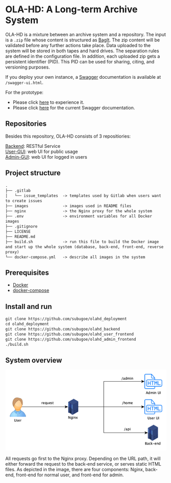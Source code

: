 # OLA-HD: A Long-term Archive System
OLA-HD is a mixture between an archive system and a repository.
The input is a `.zip` file whose content is structured as [BagIt](https://tools.ietf.org/html/rfc8493 "BagIt RFC").
The zip content will be validated before any further actions take place.
Data uploaded to the system will be stored in both tapes and hard drives.
The separation rules are defined in the configuration file.
In addition, each uploaded zip gets a persistent identifier (PID).
This PID can be used for sharing, citing, and versioning purposes.

If you deploy your own instance, a [Swagger](https://swagger.io/ "Swagger homepage") documentation is
available at `/swagger-ui.html`.

For the prototype:
* Please click [here](http://ola-hd.gwdg.de/ "OLA-HD Prototype") to experience it.
* Please click [here](http://ola-hd.gwdg.de/api/swagger-ui.html "OLA-HD API Documentation") for the current Swagger documentation.

## Repositories
Besides this repository, OLA-HD consists of 3 repositiories:

[Backend](https://github.com/subugoe/olahd_backend): RESTful Service  
[User-GUI](https://github.com/subugoe/olahd_user_frontend): web UI for public usage  
[Admin-GUI](https://github.com/subugoe/olahd_admin_frontend): web UI for logged in users  


## Project structure
```
.
├── .gitlab
│   └── issue_templates  -> templates used by Gitlab when users want to create issues
├── images               -> images used in README files
├── nginx                -> the Nginx proxy for the whole system
├── .env                 -> environment variables for all Docker images
├── .gitignore
├── LICENSE
├── README.md
├── build.sh             -> run this file to build the Docker image and start up the whole system (database, back-end, front-end, reverse proxy)
└── docker-compose.yml   -> describe all images in the system
```

## Prerequisites
* [Docker](https://docs.docker.com/install/ "Docker installation guide")
* [docker-compose](https://docs.docker.com/compose/install/ "docker-compose installation guide")

## Install and run
```
git clone https://github.com/subugoe/olahd_deployment
cd olahd_deployment
git clone https://github.com/subugoe/olahd_backend
git clone https://github.com/subugoe/olahd_user_frontend
git clone https://github.com/subugoe/olahd_admin_frontend
./build.sh
```

## System overview
![System overview](/images/overview.png?raw=true "System overview")

All requests go first to the Nginx proxy.
Depending on the URL path, it will either forward the request to the back-end service, or serves static HTML files.
As depicted in the image, there are four components: Nginx, back-end, front-end for normal user, and front-end for admin.
